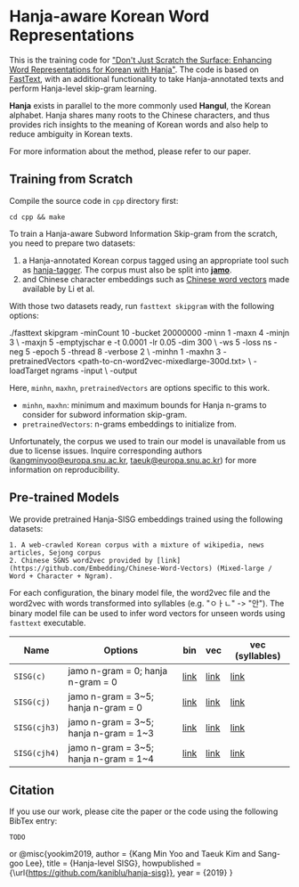 # Hanja-aware Korean Word Representations #

This is the training code for ["Don't Just Scratch the Surface: Enhancing Word Representations for Korean with Hanja"](https://coming-soon).
The code is based on [FastText](https://github.com/facebookresearch/fasttext), with an additional functionality to take Hanja-annotated texts and perform Hanja-level skip-gram learning.

**Hanja** exists in parallel to the more commonly used **Hangul**, the Korean alphabet. Hanja shares many roots to the Chinese characters, and thus provides rich insights to the meaning of Korean words and also help to reduce ambiguity in Korean texts.

For more information about the method, please refer to our paper.

## Training from Scratch ##

Compile the source code in `cpp` directory first:

    cd cpp && make

To train a Hanja-aware Subword Information Skip-gram from the scratch, you
need to prepare two datasets:
  
  1. a Hanja-annotated Korean corpus tagged using an appropriate tool such as [hanja-tagger](https://github.com/kaniblu/hanja-tagger). The corpus must also be split into [**jamo**](https://en.wikipedia.org/wiki/List_of_Hangul_jamo).
  2. and Chinese character embeddings such as [Chinese word vectors](https://github.com/Embedding/Chinese-Word-Vectors) made available by Li et al.

With those two datasets ready, run `fasttext skipgram` with the following options:

   ./fasttext skipgram -minCount 10 -bucket 20000000 -minn 1 -maxn 4 -minjn 3 \\
                       -maxjn 5 -emptyjschar e -t 0.0001 -lr 0.05 -dim 300 \\
                       -ws 5 -loss ns -neg 5 -epoch 5 -thread 8 -verbose 2 \\
                       -minhn 1 -maxhn 3 -pretrainedVectors <path-to-cn-word2vec-mixedlarge-300d.txt> \\
                       -loadTarget ngrams -input <path-to-hanja-corpus> \\
                       -output <path-to-output>

Here, `minhn`, `maxhn`, `pretrainedVectors` are options specific to this work.

  * `minhn`, `maxhn`: minimum and maximum bounds for Hanja n-grams to consider for subword information skip-gram.
  * `pretrainedVectors`: n-grams embeddings to initialize from.

Unfortunately, the corpus we used to train our model is unavailable from us due to 
license issues. Inquire corresponding authors (kangminyoo@europa.snu.ac.kr, taeuk@europa.snu.ac.kr)
for more information on reproducibility.


## Pre-trained Models ##

We provide pretrained Hanja-SISG embeddings trained using the following datasets:

    1. A web-crawled Korean corpus with a mixture of wikipedia, news articles, Sejong corpus
    2. Chinese SGNS word2vec provided by [link](https://github.com/Embedding/Chinese-Word-Vectors) (Mixed-large / Word + Character + Ngram).

For each configuration, the binary model file, the word2vec file and the word2vec with
words transformed into syllables (e.g. "ㅇㅏㄴ" -> "안"). The binary model file can be
used to infer word vectors for unseen words using `fasttext` executable.

| Name | Options | bin | vec | vec (syllables) |
| ---- | ------- | --- | --- | --------------- |
| `SISG(c)` | jamo n-gram = 0; hanja n-gram = 0 | [link]() | [link]() | [link]() |
| `SISG(cj)` | jamo n-gram = 3~5; hanja n-gram = 0 | [link]() | [link]() | [link]() |
| `SISG(cjh3)` | jamo n-gram = 3~5; hanja n-gram = 1~3 | [link]() | [link]() | [link]() |
| `SISG(cjh4)` | jamo n-gram = 3~5; hanja n-gram = 1~4 | [link]() | [link]() | [link]() |

## Citation ##

If you use our work, please cite the paper or the code using the following BibTex entry:

    TODO

or 
    @misc{yookim2019,
      author =       {Kang Min Yoo and Taeuk Kim and Sang-goo Lee},
      title =        {Hanja-level SISG},
      howpublished = {\url{https://github.com/kaniblu/hanja-sisg}},
      year =         {2019}
    }
